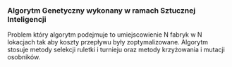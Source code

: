<h3> Algorytm Genetyczny wykonany w ramach Sztucznej Inteligencji </h3>
Problem który algorytm podejmuje to umiejscowienie N fabryk w N lokacjach tak aby koszty przepływu były zoptymalizowane.
Algorytm stosuje metody selekcji ruletki i turnieju oraz metody krzyżowania i mutacji osobników.

